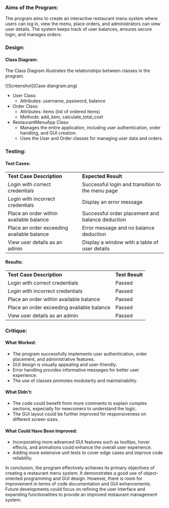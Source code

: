 ### **Aims of the Program:**

The program aims to create an interactive restaurant menu system where users can log in, view the menu, place orders, and administrators can view user details. The system keeps track of user balances, ensures secure login, and manages orders.


### **Design:**


#### Class Diagram:

The Class Diagram illustrates the relationships between classes in the program.

![Screenshot](Case diangram.png)

* User Class:
    * Attributes: username, password, balance
* Order Class:
    * Attributes: items (list of ordered items)
    * Methods: add_item, calculate_total_cost
* RestaurantMenuApp Class:
    * Manages the entire application, including user authentication, order handling, and GUI creation.
    * Uses the User and Order classes for managing user data and orders.


### **Testing:**


#### Test Cases:


<table>
  <tr>
   <td><strong>Test Case Description</strong>
   </td>
   <td><strong>Expected Result</strong>
   </td>
  </tr>
  <tr>
   <td>Login with correct credentials
   </td>
   <td>Successful login and transition to the menu page
   </td>
  </tr>
  <tr>
   <td>Login with incorrect credentials
   </td>
   <td>Display an error message
   </td>
  </tr>
  <tr>
   <td>Place an order within available balance
   </td>
   <td>Successful order placement and balance deduction
   </td>
  </tr>
  <tr>
   <td>Place an order exceeding available balance
   </td>
   <td>Error message and no balance deduction
   </td>
  </tr>
  <tr>
   <td>View user details as an admin
   </td>
   <td>Display a window with a table of user details
   </td>
  </tr>
</table>



#### Results:


<table>
  <tr>
   <td><strong>Test Case Description</strong>
   </td>
   <td><strong>Test Result</strong>
   </td>
  </tr>
  <tr>
   <td>Login with correct credentials
   </td>
   <td>Passed
   </td>
  </tr>
  <tr>
   <td>Login with incorrect credentials
   </td>
   <td>Passed
   </td>
  </tr>
  <tr>
   <td>Place an order within available balance
   </td>
   <td>Passed
   </td>
  </tr>
  <tr>
   <td>Place an order exceeding available balance
   </td>
   <td>Passed
   </td>
  </tr>
  <tr>
   <td>View user details as an admin
   </td>
   <td>Passed
   </td>
  </tr>
</table>



### **Critique:**


#### What Worked:



* The program successfully implements user authentication, order placement, and administrative features.
* GUI design is visually appealing and user-friendly.
* Error handling provides informative messages for better user experience.
* The use of classes promotes modularity and maintainability.


#### What Didn't:



* The code could benefit from more comments to explain complex sections, especially for newcomers to understand the logic.
* The GUI layout could be further improved for responsiveness on different screen sizes.


#### What Could Have Been Improved:



* Incorporating more advanced GUI features such as tooltips, hover effects, and animations could enhance the overall user experience.
* Adding more extensive unit tests to cover edge cases and improve code reliability.

In conclusion, the program effectively achieves its primary objectives of creating a restaurant menu system. It demonstrates a good use of object-oriented programming and GUI design. However, there is room for improvement in terms of code documentation and GUI enhancements. Future developments could focus on refining the user interface and expanding functionalities to provide an improved restaurant management system.
